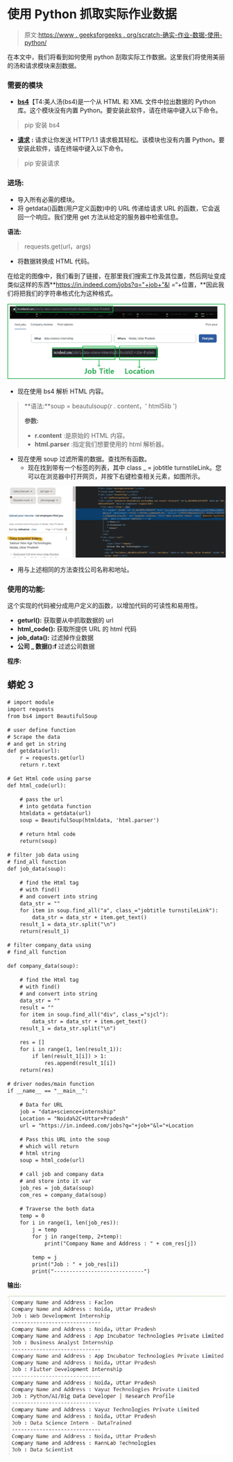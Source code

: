 # 使用 Python 抓取实际作业数据

> 原文:[https://www . geeksforgeeks . org/scratch-确实-作业-数据-使用-python/](https://www.geeksforgeeks.org/scraping-indeed-job-data-using-python/)

在本文中，我们将看到如何使用 python 刮取实际工作数据。这里我们将使用美丽的汤和请求模块来刮数据。

### **需要的模块**

*   [**bs4**](https://www.geeksforgeeks.org/implementing-web-scraping-python-beautiful-soup/)【T4:美人汤(bs4)是一个从 HTML 和 XML 文件中拉出数据的 Python 库。这个模块没有内置 Python。要安装此软件，请在终端中键入以下命令。

> pip 安装 bs4

*   [**请求**](https://www.geeksforgeeks.org/python-requests-tutorial/) **:** 请求让你发送 HTTP/1.1 请求极其轻松。该模块也没有内置 Python。要安装此软件，请在终端中键入以下命令。

> pip 安装请求

### **进场:**

*   导入所有必需的模块。
*   将 getdata()函数(用户定义函数)中的 URL 传递给请求 URL 的函数，它会返回一个响应。我们使用 get 方法从给定的服务器中检索信息。

**语法:**

> requests.get(url，args)

*   将数据转换成 HTML 代码。

在给定的图像中，我们看到了链接，在那里我们搜索工作及其位置，然后网址变成类似这样的东西**https://in.indeed.com/jobs?q="+job+"&l =“+位置，**因此我们将把我们的字符串格式化为这种格式。

![](img/cb55b5399c86c0e531c4be2a0b58744f.png)

*   现在使用 bs4 解析 HTML 内容。

> **语法:**soup = beautulsoup(r . content，' html5lib ')
> 
> **参数:**
> 
> *   **r.content** :是原始的 HTML 内容。
> *   **html.parser** :指定我们想要使用的 html 解析器。

*   现在使用 soup 过滤所需的数据。查找所有函数。
    *   现在找到带有一个标签的列表，其中 class _ = jobtitle turnstileLink。您可以在浏览器中打开网页，并按下右键检查相关元素，如图所示。

![](img/19e4ebcd6a734dcd662943051f8f4f70.png)

*   用与上述相同的方法查找公司名称和地址。

### 使用的功能:

这个实现的代码被分成用户定义的函数，以增加代码的可读性和易用性。

*   **geturl():** 获取要从中抓取数据的 url
*   **html_code():** 获取所提供 URL 的 html 代码
*   **job_data():** 过滤掉作业数据
*   **公司 _ 数据():f** 过滤公司数据

**程序:**

## 蟒蛇 3

```
# import module
import requests
from bs4 import BeautifulSoup

# user define function
# Scrape the data
# and get in string
def getdata(url):
    r = requests.get(url)
    return r.text

# Get Html code using parse
def html_code(url):

    # pass the url
    # into getdata function
    htmldata = getdata(url)
    soup = BeautifulSoup(htmldata, 'html.parser')

    # return html code
    return(soup)

# filter job data using
# find_all function
def job_data(soup):

    # find the Html tag
    # with find()
    # and convert into string
    data_str = ""
    for item in soup.find_all("a", class_="jobtitle turnstileLink"):
        data_str = data_str + item.get_text()
    result_1 = data_str.split("\n")
    return(result_1)

# filter company_data using
# find_all function

def company_data(soup):

    # find the Html tag
    # with find()
    # and convert into string
    data_str = ""
    result = ""
    for item in soup.find_all("div", class_="sjcl"):
        data_str = data_str + item.get_text()
    result_1 = data_str.split("\n")

    res = []
    for i in range(1, len(result_1)):
        if len(result_1[i]) > 1:
            res.append(result_1[i])
    return(res)

# driver nodes/main function
if __name__ == "__main__":

    # Data for URL
    job = "data+science+internship"
    Location = "Noida%2C+Uttar+Pradesh"
    url = "https://in.indeed.com/jobs?q="+job+"&l="+Location

    # Pass this URL into the soup
    # which will return
    # html string
    soup = html_code(url)

    # call job and company data
    # and store into it var
    job_res = job_data(soup)
    com_res = company_data(soup)

    # Traverse the both data
    temp = 0
    for i in range(1, len(job_res)):
        j = temp
        for j in range(temp, 2+temp):
            print("Company Name and Address : " + com_res[j])

        temp = j
        print("Job : " + job_res[i])
        print("-----------------------------")
```

**输出:**

![](img/4940a0aa9231383ea4e59648ebf18843.png)